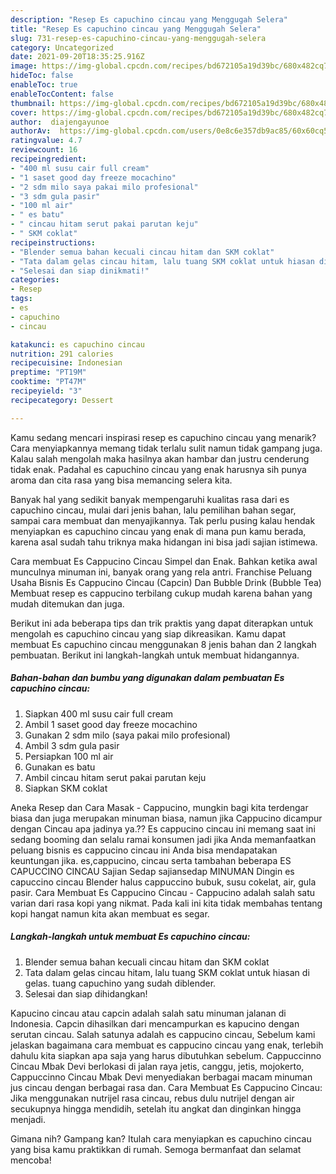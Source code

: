 ```yaml
---
description: "Resep Es capuchino cincau yang Menggugah Selera"
title: "Resep Es capuchino cincau yang Menggugah Selera"
slug: 731-resep-es-capuchino-cincau-yang-menggugah-selera
category: Uncategorized
date: 2021-09-20T18:35:25.916Z
image: https://img-global.cpcdn.com/recipes/bd672105a19d39bc/680x482cq70/es-capuchino-cincau-foto-resep-utama.jpg
hideToc: false
enableToc: true
enableTocContent: false
thumbnail: https://img-global.cpcdn.com/recipes/bd672105a19d39bc/680x482cq70/es-capuchino-cincau-foto-resep-utama.jpg
cover: https://img-global.cpcdn.com/recipes/bd672105a19d39bc/680x482cq70/es-capuchino-cincau-foto-resep-utama.jpg
author:  diajengayunoe
authorAv:  https://img-global.cpcdn.com/users/0e8c6e357db9ac85/60x60cq50/avatar.jpg
ratingvalue: 4.7
reviewcount: 16
recipeingredient:
- "400 ml susu cair full cream"
- "1 saset good day freeze mocachino"
- "2 sdm milo saya pakai milo profesional"
- "3 sdm gula pasir"
- "100 ml air"
- " es batu"
- " cincau hitam serut pakai parutan keju"
- " SKM coklat"
recipeinstructions:
- "Blender semua bahan kecuali cincau hitam dan SKM coklat"
- "Tata dalam gelas cincau hitam, lalu tuang SKM coklat untuk hiasan di gelas. tuang capuchino yang sudah diblender."
- "Selesai dan siap dinikmati!"
categories:
- Resep
tags:
- es
- capuchino
- cincau

katakunci: es capuchino cincau 
nutrition: 291 calories
recipecuisine: Indonesian
preptime: "PT19M"
cooktime: "PT47M"
recipeyield: "3"
recipecategory: Dessert

---
```



Kamu sedang mencari inspirasi resep es capuchino cincau yang menarik? Cara menyiapkannya memang tidak terlalu sulit namun tidak gampang juga. Kalau salah mengolah maka hasilnya akan hambar dan justru cenderung tidak enak. Padahal es capuchino cincau yang enak harusnya sih punya aroma dan cita rasa yang bisa memancing selera kita.


Banyak hal yang sedikit banyak mempengaruhi kualitas rasa dari es capuchino cincau, mulai dari jenis bahan, lalu pemilihan bahan segar, sampai cara membuat dan menyajikannya. Tak perlu pusing kalau hendak menyiapkan es capuchino cincau yang enak di mana pun kamu berada, karena asal sudah tahu triknya maka hidangan ini bisa jadi sajian istimewa.

Cara membuat Es Cappucino Cincau Simpel dan Enak. Bahkan ketika awal munculnya minuman ini, banyak orang yang rela antri. Franchise Peluang Usaha Bisnis Es Cappucino Cincau (Capcin) Dan Bubble Drink (Bubble Tea) Membuat resep es cappucino terbilang cukup mudah karena bahan yang mudah ditemukan dan juga.


Berikut ini ada beberapa tips dan trik praktis yang dapat diterapkan untuk mengolah es capuchino cincau yang siap dikreasikan. Kamu dapat membuat Es capuchino cincau menggunakan 8 jenis bahan dan 2 langkah pembuatan. Berikut ini langkah-langkah untuk membuat hidangannya.

<!--inarticleads1-->

##### Bahan-bahan dan bumbu yang digunakan dalam pembuatan Es capuchino cincau:

1. Siapkan 400 ml susu cair full cream
1. Ambil 1 saset good day freeze mocachino
1. Gunakan 2 sdm milo (saya pakai milo profesional)
1. Ambil 3 sdm gula pasir
1. Persiapkan 100 ml air
1. Gunakan  es batu
1. Ambil  cincau hitam serut pakai parutan keju
1. Siapkan  SKM coklat


Aneka Resep dan Cara Masak - Cappucino, mungkin bagi kita terdengar biasa dan juga merupakan minuman biasa, namun jika Cappucino dicampur dengan Cincau apa jadinya ya.?? Es cappucino cincau ini memang saat ini sedang booming dan selalu ramai konsumen jadi jika Anda memanfaatkan peluang bisnis es cappucino cincau ini Anda bisa mendapatakan keuntungan jika. es,cappucino, cincau serta tambahan beberapa ES CAPUCCINO CINCAU Sajian Sedap sajiansedap MINUMAN Dingin es capuccino cincau Blender halus cappuccino bubuk, susu cokelat, air, gula pasir. Cara Membuat Es Cappucino Cincau - Cappucino adalah salah satu varian dari rasa kopi yang nikmat. Pada kali ini kita tidak membahas tentang kopi hangat namun kita akan membuat es segar. 

<!--inarticleads2-->

##### Langkah-langkah untuk membuat Es capuchino cincau:

1. Blender semua bahan kecuali cincau hitam dan SKM coklat
1. Tata dalam gelas cincau hitam, lalu tuang SKM coklat untuk hiasan di gelas. tuang capuchino yang sudah diblender.
1. Selesai dan siap dihidangkan!

Kapucino cincau atau capcin adalah salah satu minuman jalanan di Indonesia. Capcin dihasilkan dari mencampurkan es kapucino dengan serutan cincau. Salah satunya adalah es cappucino cincau, Sebelum kami jelaskan bagaimana cara membuat es cappucino cincau yang enak, terlebih dahulu kita siapkan apa saja yang harus dibutuhkan sebelum. Cappuccinno Cincau Mbak Devi berlokasi di jalan raya jetis, canggu, jetis, mojokerto, Cappuccinno Cincau Mbak Devi menyediakan berbagai macam minuman jus cincau dengan berbagai rasa dan. Cara Membuat Es Cappucino Cincau: Jika menggunakan nutrijel rasa cincau, rebus dulu nutrijel dengan air secukupnya hingga mendidih, setelah itu angkat dan dinginkan hingga menjadi. 

Gimana nih? Gampang kan? Itulah cara menyiapkan es capuchino cincau yang bisa kamu praktikkan di rumah. Semoga bermanfaat dan selamat mencoba!
